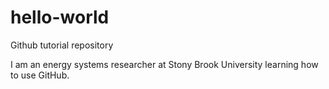 # hello-world
Github tutorial repository

I am an energy systems researcher at Stony Brook University learning how to use GitHub.
